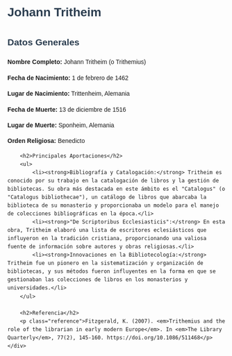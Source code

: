 <!DOCTYPE html>
<html lang="es">
<head>
    <meta charset="UTF-8">
    <meta name="viewport" content="width=device-width, initial-scale=1.0">
    <title>Johann Tritheim</title>
    <style>
        body {
            font-family: Arial, sans-serif;
            margin: 20px;
            line-height: 1.6;
        }
        h1, h2 {
            color: #2c3e50;
        }
        .container {
            max-width: 800px;
            margin: 0 auto;
        }
        .reference {
            font-style: italic;
        }
    </style>
</head>
<body>
    <div class="container">
        <h1>Johann Tritheim</h1>
        <h2>Datos Generales</h2>
        <p><strong>Nombre Completo:</strong> Johann Tritheim (o Trithemius)</p>
        <p><strong>Fecha de Nacimiento:</strong> 1 de febrero de 1462</p>
        <p><strong>Lugar de Nacimiento:</strong> Trittenheim, Alemania</p>
        <p><strong>Fecha de Muerte:</strong> 13 de diciembre de 1516</p>
        <p><strong>Lugar de Muerte:</strong> Sponheim, Alemania</p>
        <p><strong>Orden Religiosa:</strong> Benedicto</p>
        
        <h2>Principales Aportaciones</h2>
        <ul>
            <li><strong>Bibliografía y Catalogación:</strong> Tritheim es conocido por su trabajo en la catalogación de libros y la gestión de bibliotecas. Su obra más destacada en este ámbito es el "Catalogus" (o "Catalogus bibliothecae"), un catálogo de libros que abarcaba la biblioteca de su monasterio y proporcionaba un modelo para el manejo de colecciones bibliográficas en la época.</li>
            <li><strong>"De Scriptoribus Ecclesiasticis":</strong> En esta obra, Tritheim elaboró una lista de escritores eclesiásticos que influyeron en la tradición cristiana, proporcionando una valiosa fuente de información sobre autores y obras religiosas.</li>
            <li><strong>Innovaciones en la Bibliotecología:</strong> Tritheim fue un pionero en la sistematización y organización de bibliotecas, y sus métodos fueron influyentes en la forma en que se gestionaban las colecciones de libros en los monasterios y universidades.</li>
        </ul>

        <h2>Referencia</h2>
        <p class="reference">Fitzgerald, K. (2007). <em>Trithemius and the role of the librarian in early modern Europe</em>. In <em>The Library Quarterly</em>, 77(2), 145-160. https://doi.org/10.1086/511468</p>
    </div>
</body>
</html>
